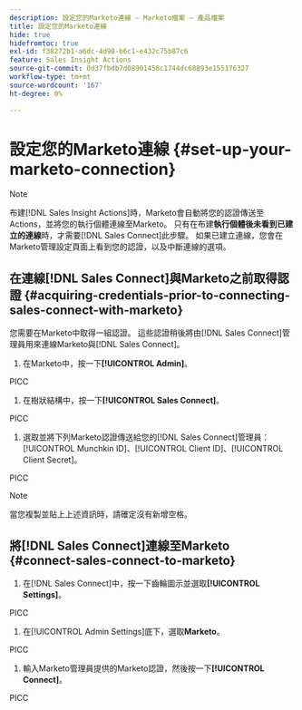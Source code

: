 ```yaml
---
description: 設定您的Marketo連線 — Marketo檔案 — 產品檔案
title: 設定您的Marketo連線
hide: true
hidefromtoc: true
exl-id: f38272b1-a6dc-4d98-b6c1-e432c75b87c6
feature: Sales Insight Actions
source-git-commit: 0d37fbdb7d08901458c1744dc68893e155176327
workflow-type: tm+mt
source-wordcount: '167'
ht-degree: 0%

---
```


# 設定您的Marketo連線 {#set-up-your-marketo-connection}

>[!NOTE]
>
>布建[!DNL Sales Insight Actions]時，Marketo會自動將您的認證傳送至Actions，並將您的執行個體連線至Marketo。 只有在布建&#x200B;**執行個體後未看到已建立的連線**&#x200B;時，才需要[!DNL Sales Connect]此步驟。 如果已建立連線，您會在Marketo管理設定頁面上看到您的認證，以及中斷連線的選項。

## 在連線[!DNL Sales Connect]與Marketo之前取得認證 {#acquiring-credentials-prior-to-connecting-sales-connect-with-marketo}

您需要在Marketo中取得一組認證。 這些認證稍後將由[!DNL Sales Connect]管理員用來連線Marketo與[!DNL Sales Connect]。

1. 在Marketo中，按一下&#x200B;**[!UICONTROL Admin]**。

PICC

1. 在樹狀結構中，按一下&#x200B;**[!UICONTROL Sales Connect]**。

PICC

1. 選取並將下列Marketo認證傳送給您的[!DNL Sales Connect]管理員： [!UICONTROL Munchkin ID]、[!UICONTROL Client ID]、[!UICONTROL Client Secret]。

PICC

>[!NOTE]
>
>當您複製並貼上上述資訊時，請確定沒有新增空格。

## 將[!DNL Sales Connect]連線至Marketo {#connect-sales-connect-to-marketo}

1. 在[!DNL Sales Connect]中，按一下齒輪圖示並選取&#x200B;**[!UICONTROL Settings]**。

PICC

1. 在[!UICONTROL Admin Settings]底下，選取&#x200B;**Marketo**。

PICC

1. 輸入Marketo管理員提供的Marketo認證，然後按一下&#x200B;**[!UICONTROL Connect]**。

PICC

